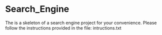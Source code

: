 # Search_Engine
The is a skeleton of a search engine project for your convenience.
Please follow the instructions provided in the file: intructions.txt
